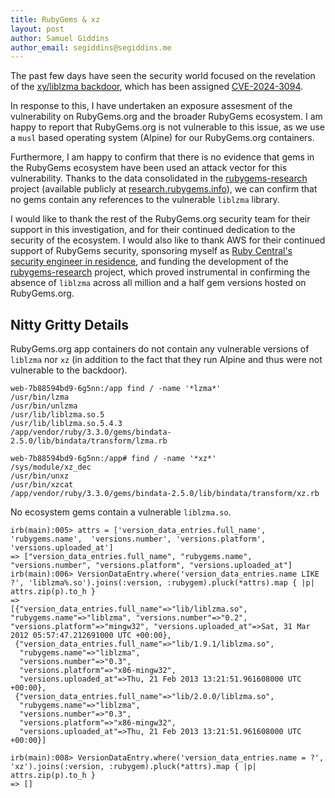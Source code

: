 ```yaml
---
title: RubyGems & xz
layout: post
author: Samuel Giddins
author_email: segiddins@segiddins.me
---
```


The past few days have seen the security world focused on the revelation of the [xy/liblzma backdoor](https://xeiaso.net/notes/2024/xz-vuln/), which has been assigned [CVE-2024-3094](https://nvd.nist.gov/vuln/detail/CVE-2024-3094).

In response to this, I have undertaken an exposure assesment of the vulnerability on RubyGems.org and the broader RubyGems ecosystem.
I am happy to report that RubyGems.org is not vulnerable to this issue, as we use a `musl` based operating system (Alpine) for our RubyGems.org containers.

Furthermore, I am happy to confirm that there is no evidence that gems in the RubyGems ecosystem have been used an attack vector for this vulnerability.
Thanks to the data consolidated in the [rubygems-research](https://github.com/segiddins/rubygems-research) project (available publicly at [research.rubygems.info](https://research.rubygems.info)), we can confirm that no gems contain any references to the vulnerable `liblzma` library.

I would like to thank the rest of the RubyGems.org security team for their support in this investigation, and for their continued dedication to the security of the ecosystem. I would also like to thank AWS for their continued support of RubyGems security, sponsoring myself as [Ruby Central's security engineer in residence](https://rubycentral.org/news/ruby-central-welcomes-new-software-engineer-in-residence-sponsored-by-aws/), and funding the development of the [rubygems-research](https://github.com/segiddins/rubygems-research) project, which proved instrumental in confirming the absence of `liblzma` across all million and a half gem versions hosted on RubyGems.org.

## Nitty Gritty Details

RubyGems.org app containers do not contain any vulnerable versions of `liblzma` nor `xz` (in addition to the fact that they run Alpine and thus were not vulnerable to the backdoor).

```
web-7b88594bd9-6g5nn:/app find / -name '*lzma*'
/usr/bin/lzma
/usr/bin/unlzma
/usr/lib/liblzma.so.5
/usr/lib/liblzma.so.5.4.3
/app/vendor/ruby/3.3.0/gems/bindata-2.5.0/lib/bindata/transform/lzma.rb
```

```
web-7b88594bd9-6g5nn:/app# find / -name '*xz*'
/sys/module/xz_dec
/usr/bin/unxz
/usr/bin/xzcat
/app/vendor/ruby/3.3.0/gems/bindata-2.5.0/lib/bindata/transform/xz.rb
```

No ecosystem gems contain a vulnerable `liblzma.so`.

```irb
irb(main):005> attrs = ['version_data_entries.full_name', 'rubygems.name',  'versions.number', 'versions.platform', 'versions.uploaded_at']
=> ["version_data_entries.full_name", "rubygems.name", "versions.number", "versions.platform", "versions.uploaded_at"]
irb(main):006> VersionDataEntry.where('version_data_entries.name LIKE ?', 'liblzma%.so').joins(:version, :rubygem).pluck(*attrs).map { |p| attrs.zip(p).to_h }
=>
[{"version_data_entries.full_name"=>"lib/liblzma.so", "rubygems.name"=>"liblzma", "versions.number"=>"0.2", "versions.platform"=>"mingw32", "versions.uploaded_at"=>Sat, 31 Mar 2012 05:57:47.212691000 UTC +00:00},
 {"version_data_entries.full_name"=>"lib/1.9.1/liblzma.so",
  "rubygems.name"=>"liblzma",
  "versions.number"=>"0.3",
  "versions.platform"=>"x86-mingw32",
  "versions.uploaded_at"=>Thu, 21 Feb 2013 13:21:51.961608000 UTC +00:00},
 {"version_data_entries.full_name"=>"lib/2.0.0/liblzma.so",
  "rubygems.name"=>"liblzma",
  "versions.number"=>"0.3",
  "versions.platform"=>"x86-mingw32",
  "versions.uploaded_at"=>Thu, 21 Feb 2013 13:21:51.961608000 UTC +00:00}]
```

```irb
irb(main):008> VersionDataEntry.where('version_data_entries.name = ?', 'xz').joins(:version, :rubygem).pluck(*attrs).map { |p| attrs.zip(p).to_h }
=> []
```
